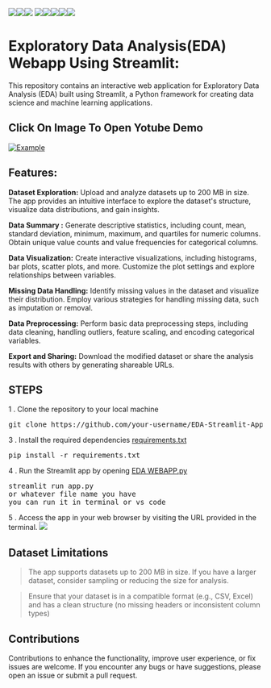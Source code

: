 <img src="https://img.shields.io/badge/EDA-green"><img src =https://img.shields.io/badge/Build_with-Python-red><img src =https://img.shields.io/badge/Framework-Streamlit-yellow>
<img src="https://img.shields.io/badge/Data-hotpink"><img src="https://img.shields.io/badge/Anaconda-a8b59c"><img src="https://img.shields.io/badge/Webapp-purple"><img src="https://img.shields.io/badge/VS_Code-blueviolet"><img src="https://img.shields.io/badge/Big-Data-gold">

# Exploratory Data Analysis(EDA) Webapp Using Streamlit:
This repository contains an interactive web application for Exploratory Data Analysis (EDA) built using Streamlit, a Python framework for creating data science and machine learning applications.
## Click On Image To Open Yotube Demo
[![Example](https://i.imgur.com/CRstwB3.png)](https://www.youtube.com/watch?v=N9RmXB9TWns)

## Features:

<b>Dataset Exploration:</b>
Upload and analyze datasets up to 200 MB in size. The app provides an intuitive interface to explore the dataset's structure, visualize data distributions, and gain insights.

<b>Data Summary :</b>
 Generate descriptive statistics, including count, mean, standard deviation, minimum, maximum, and quartiles for numeric columns. Obtain unique value counts and value frequencies for categorical columns.

<b>Data Visualization:</b> 
Create interactive visualizations, including histograms, bar plots, scatter plots, and more. Customize the plot settings and explore relationships between variables.

<b>Missing Data Handling:</b> 
Identify missing values in the dataset and visualize their distribution. Employ various strategies for handling missing data, such as imputation or removal.

<b>Data Preprocessing:</b> Perform basic data preprocessing steps, including data cleaning, handling outliers, feature scaling, and encoding categorical variables.

<b>Export and Sharing:</b>
 Download the modified dataset or share the analysis results with others by generating shareable URLs.

## STEPS
1 . Clone the repository to your local machine
<pre>
git clone https://github.com/your-username/EDA-Streamlit-App.git
</pre>

3 . Install the required dependencies <a href="https://github.com/MuhammadSaad-ml/eda-webapp/blob/main/requirements.txt">requirements.txt</a>
<pre>
pip install -r requirements.txt 
</pre>
4 . Run the Streamlit app by opening <a href="https://github.com/MuhammadSaad-ml/eda-webapp/blob/main/EDA.WEBAPP.py">EDA WEBAPP.py</a>
<pre>
streamlit run app.py 
or whatever file name you have 
you can run it in terminal or vs code 
</pre>
5 . Access the app in your web browser by visiting the URL provided in the terminal.
<img src="https://i.imgur.com/7PoZfML.png">

## Dataset Limitations
>The app supports datasets up to 200 MB in size. If you have a larger dataset, consider sampling or reducing the size for analysis.

>Ensure that your dataset is in a compatible format (e.g., CSV, Excel) and has a clean structure (no missing headers or inconsistent column types)

## Contributions
Contributions to enhance the functionality, improve user experience, or fix issues are welcome. If you encounter any bugs or have suggestions, please open an issue or submit a pull request.

